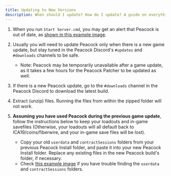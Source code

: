 ```yaml
---
title: Updating to New Versions
description: When should I update? How do I update? A guide on everything you need to know about updating.
---
```


1. When you run `Start Server.cmd`, you may get an alert that Peacock is out of date, as [shown in this example image](https://i.ibb.co/NtGMJjN/peacock-out-of-date.png).
2. Usually you will need to update Peacock only when there is a new game update, but stay tuned in the Peacock Discord's `#updates` and `#downloads` channels to be safe.
    - Note: Peacock may be temporarily unavailable after a game update, as it takes a few hours for the Peacock Patcher to be updated as well.
3. If there is a new Peacock update, go to the `#downloads` channel in the Peacock Discord to download the latest build.
4. Extract (unzip) files. Running the files from within the zipped folder will not work.
5. **Assuming you have used Peacock during the previous game update**, follow the instructions below to keep your loadouts and in-game savefiles (Otherwise, your loadouts will all default back to ICA19/coins/fiberwire, and your in-game save files will be lost).

    - Copy your old `userdata` and `contractSessions` folders from your previous Peacock Install folder, and paste it into your new Peacock Install folder. Replace any existing files in the new Peacock build's folder, if necessary.
    - Check [this example image](https://media.discordapp.net/attachments/833505136290299935/991070487654334464/unknown.png) if you have trouble finding the `userdata` and `contractSessions` folders.
